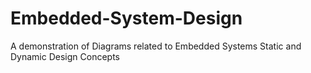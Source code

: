 # Embedded-System-Design
A demonstration of Diagrams related to Embedded Systems Static and Dynamic Design Concepts
